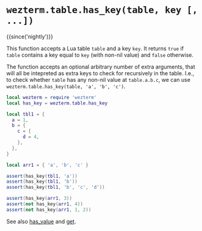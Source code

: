 # `wezterm.table.has_key(table, key [, ...])`

{{since('nightly')}}

This function accepts a Lua table `table` and a key `key`.
It returns `true` if `table` contains a key equal to `key` (with non-nil value)
and `false` otherwise.

The function accepts an optional arbitrary number of extra arguments, that will
all be intepreted as extra keys to check for recursively in the table. I.e., to
check whether `table` has any non-nil value at `table.a.b.c`, we can use
`wezterm.table.has_key(table, 'a', 'b', 'c')`.

```lua
local wezterm = require 'wezterm'
local has_key = wezterm.table.has_key

local tbl1 = {
  a = 1,
  b = {
    c = {
      d = 4,
    },
  },
}

local arr1 = { 'a', 'b', 'c' }

assert(has_key(tbl1, 'a'))
assert(has_key(tbl1, 'b'))
assert(has_key(tbl1, 'b', 'c', 'd'))

assert(has_key(arr1, 3))
assert(not has_key(arr1, 4))
assert(not has_key(arr1, 1, 2))
```

See also [has_value](has_value.md) and [get](get.md).
